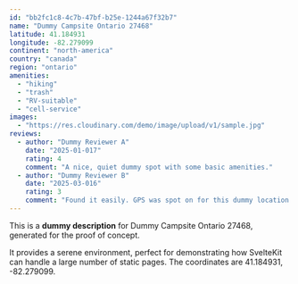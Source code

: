 ```yaml
---
id: "bb2fc1c8-4c7b-47bf-b25e-1244a67f32b7"
name: "Dummy Campsite Ontario 27468"
latitude: 41.184931
longitude: -82.279099
continent: "north-america"
country: "canada"
region: "ontario"
amenities:
  - "hiking"
  - "trash"
  - "RV-suitable"
  - "cell-service"
images:
  - "https://res.cloudinary.com/demo/image/upload/v1/sample.jpg"
reviews:
  - author: "Dummy Reviewer A"
    date: "2025-01-017"
    rating: 4
    comment: "A nice, quiet dummy spot with some basic amenities."
  - author: "Dummy Reviewer B"
    date: "2025-03-016"
    rating: 3
    comment: "Found it easily. GPS was spot on for this dummy location."
---
```


This is a **dummy description** for Dummy Campsite Ontario 27468, generated for the proof of concept.

It provides a serene environment, perfect for demonstrating how SvelteKit can handle a large number of static pages. The coordinates are 41.184931, -82.279099.
